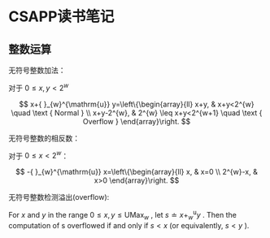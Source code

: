 # CSAPP读书笔记

## 整数运算

无符号整数加法：

对于 $0\leq x,y<2^w$

$$
x+{ }_{w}^{\mathrm{u}} y=\left\{\begin{array}{ll}
x+y, & x+y<2^{w} \quad \text { Normal } \\
x+y-2^{w}, & 2^{w} \leq x+y<2^{w+1} \quad \text { Overflow }
\end{array}\right.
$$

无符号整数的相反数：

对于 $0\leq x<2^w$：

$$
-{ }_{w}^{\mathrm{u}} x=\left\{\begin{array}{ll}
x, & x=0 \\
2^{w}-x, & x>0
\end{array}\right.
$$

无符号整数检测溢出(overflow):

For  $x$  and  $y$  in the range  $0 \leq x, y \leq \operatorname{UMax}_{w}$ , let  $s \doteq x+_{w}^{\mathrm{u}} y$ . Then the computation of  s  overflowed if and only if  $s<x$  (or equivalently,  $s<y$  ).
